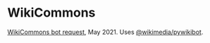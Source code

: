 # WikiCommons
[WikiCommons bot request](https://commons.wikimedia.org/wiki/Commons:Bots/Work_requests#Editing_metadata_on_Images_from_Auckland_Museum), May 2021.
Uses [@wikimedia/pywikibot](https://github.com/wikimedia/pywikibot).
